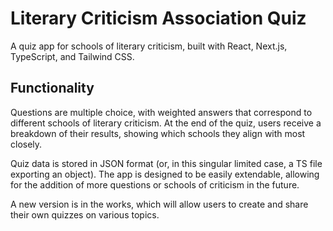 # Literary Criticism Association Quiz

A quiz app for schools of literary criticism, built with React, Next.js, TypeScript, and Tailwind CSS.

## Functionality

Questions are multiple choice, with weighted answers that correspond to different schools of literary criticism. At the end of the quiz, users receive a breakdown of their results, showing which schools they align with most closely.

Quiz data is stored in JSON format (or, in this singular limited case, a TS file exporting an object). The app is designed to be easily extendable, allowing for the addition of more questions or schools of criticism in the future.

A new version is in the works, which will allow users to create and share their own quizzes on various topics.

